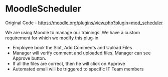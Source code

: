 # MoodleScheduler

Original Code -  https://moodle.org/plugins/view.php?plugin=mod_scheduler

We are using Moodle to manage our trainings. We have a custom requirement for which we modify this plug-in

- Employee book the Slot, Add Comments and Upload Files
- Manager will verify comment and uploaded files. Manager can see Approve button.
- If all the files are correct, then he will click on Approve
- Automated email will be triggered to specific IT Team members
